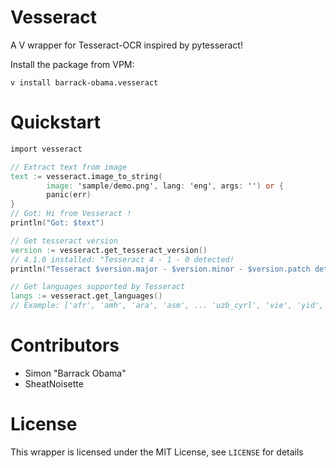 # Vesseract

A V wrapper for Tesseract-OCR inspired by pytesseract!

Install the package from VPM:
```
v install barrack-obama.vesseract
```
# Quickstart

```v
import vesseract

// Extract text from image
text := vesseract.image_to_string(
        image: 'sample/demo.png', lang: 'eng', args: '') or {
		panic(err)
}
// Got: Hi from Vesseract !
println("Got: $text")

// Get tesseract version
version := vesseract.get_tesseract_version()
// 4.1.0 installed: "Tesseract 4 - 1 - 0 detected!
println("Tesseract $version.major - $version.minor - $version.patch detected!")

// Get languages supported by Tesseract
langs := vesseract.get_languages()
// Example: ['afr', 'amh', 'ara', 'asm', ... 'uzb_cyrl', 'vie', 'yid', 'yor']
```
# Contributors

* Simon "Barrack Obama"
* SheatNoisette
# License

This wrapper is licensed under the MIT License, see ```LICENSE``` for details